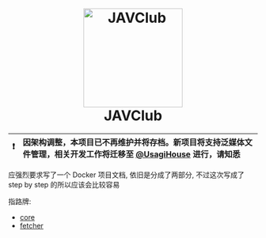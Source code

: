 <h1 align="center">
  <img src="https://github.com/JAVClub/core/raw/master/docs/logo.png" alt="JAVClub" width="200">
  <br>JAVClub</br>
</h1>

❗ | **因架构调整，本项目已不再维护并将存档。新项目将支持泛媒体文件管理，相关开发工作将迁移至 [@UsagiHouse](https://github.com/UsagiHouse) 进行，请知悉**
:---: | :---

应强烈要求写了一个 Docker 项目文档, 依旧是分成了两部分, 不过这次写成了 step by step 的所以应该会比较容易

指路牌:
- [core](https://github.com/JAVClub/docker/tree/master/core)
- [fetcher](https://github.com/JAVClub/docker/tree/master/fetcher)
